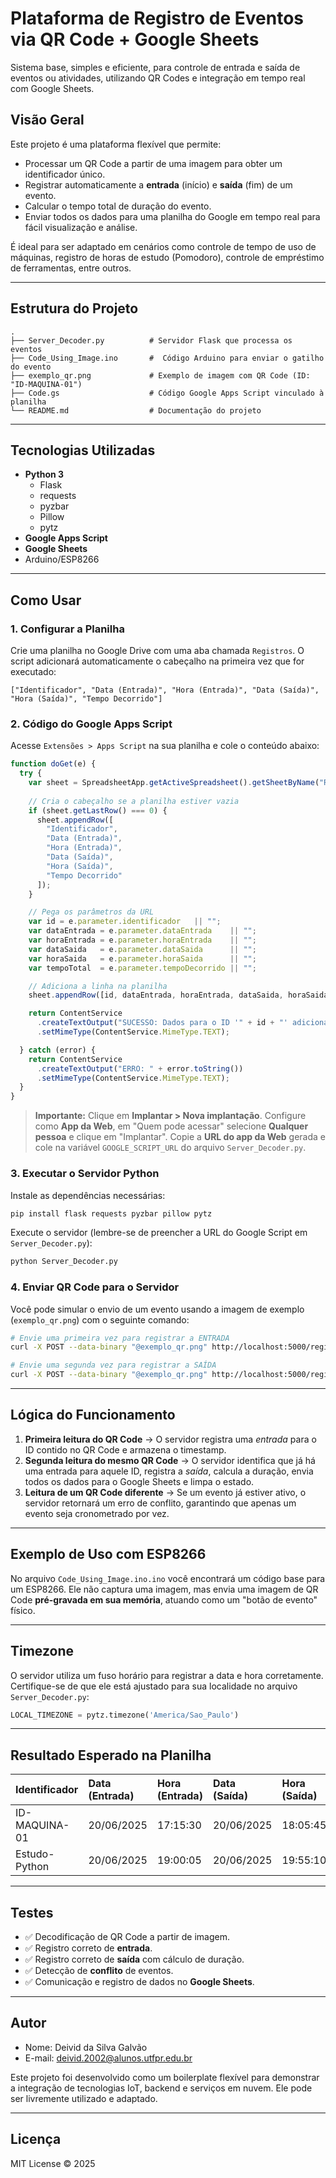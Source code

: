 # Plataforma de Registro de Eventos via QR Code + Google Sheets

Sistema base, simples e eficiente, para controle de entrada e saída de eventos ou atividades, utilizando QR Codes e integração em tempo real com Google Sheets.

## Visão Geral

Este projeto é uma plataforma flexível que permite:
- Processar um QR Code a partir de uma imagem para obter um identificador único.
- Registrar automaticamente a **entrada** (início) e **saída** (fim) de um evento.
- Calcular o tempo total de duração do evento.
- Enviar todos os dados para uma planilha do Google em tempo real para fácil visualização e análise.

É ideal para ser adaptado em cenários como controle de tempo de uso de máquinas, registro de horas de estudo (Pomodoro), controle de empréstimo de ferramentas, entre outros.

---

## Estrutura do Projeto

```
.
├── Server_Decoder.py          # Servidor Flask que processa os eventos
├── Code_Using_Image.ino       #  Código Arduino para enviar o gatilho do evento
├── exemplo_qr.png             # Exemplo de imagem com QR Code (ID: "ID-MAQUINA-01")
├── Code.gs                    # Código Google Apps Script vinculado à planilha
└── README.md                  # Documentação do projeto
```

---

## Tecnologias Utilizadas

- **Python 3**
  - Flask
  - requests
  - pyzbar
  - Pillow
  - pytz
- **Google Apps Script**
- **Google Sheets**
-  Arduino/ESP8266

---

## Como Usar

### 1. Configurar a Planilha

Crie uma planilha no Google Drive com uma aba chamada `Registros`. O script adicionará automaticamente o cabeçalho na primeira vez que for executado:

`["Identificador", "Data (Entrada)", "Hora (Entrada)", "Data (Saída)", "Hora (Saída)", "Tempo Decorrido"]`

### 2. Código do Google Apps Script

Acesse `Extensões > Apps Script` na sua planilha e cole o conteúdo abaixo:

```javascript
function doGet(e) {
  try {
    var sheet = SpreadsheetApp.getActiveSpreadsheet().getSheetByName("Registros");
    
    // Cria o cabeçalho se a planilha estiver vazia
    if (sheet.getLastRow() === 0) {
      sheet.appendRow([
        "Identificador", 
        "Data (Entrada)", 
        "Hora (Entrada)", 
        "Data (Saída)", 
        "Hora (Saída)", 
        "Tempo Decorrido"
      ]);
    }

    // Pega os parâmetros da URL
    var id = e.parameter.identificador   || "";
    var dataEntrada = e.parameter.dataEntrada    || "";
    var horaEntrada = e.parameter.horaEntrada    || "";
    var dataSaida   = e.parameter.dataSaida      || "";
    var horaSaida   = e.parameter.horaSaida      || "";
    var tempoTotal  = e.parameter.tempoDecorrido || "";

    // Adiciona a linha na planilha
    sheet.appendRow([id, dataEntrada, horaEntrada, dataSaida, horaSaida, tempoTotal]);

    return ContentService
      .createTextOutput("SUCESSO: Dados para o ID '" + id + "' adicionados.")
      .setMimeType(ContentService.MimeType.TEXT);

  } catch (error) {
    return ContentService
      .createTextOutput("ERRO: " + error.toString())
      .setMimeType(ContentService.MimeType.TEXT);
  }
}
```

> **Importante:** Clique em **Implantar > Nova implantação**. Configure como **App da Web**, em "Quem pode acessar" selecione **Qualquer pessoa** e clique em "Implantar". Copie a **URL do app da Web** gerada e cole na variável `GOOGLE_SCRIPT_URL` do arquivo `Server_Decoder.py`.

### 3. Executar o Servidor Python

Instale as dependências necessárias:

```bash
pip install flask requests pyzbar pillow pytz
```

Execute o servidor (lembre-se de preencher a URL do Google Script em `Server_Decoder.py`):

```bash
python Server_Decoder.py
```

### 4. Enviar QR Code para o Servidor

Você pode simular o envio de um evento usando a imagem de exemplo (`exemplo_qr.png`) com o seguinte comando:

```bash
# Envie uma primeira vez para registrar a ENTRADA
curl -X POST --data-binary "@exemplo_qr.png" http://localhost:5000/registrar-evento

# Envie uma segunda vez para registrar a SAÍDA
curl -X POST --data-binary "@exemplo_qr.png" http://localhost:5000/registrar-evento
```

---

## Lógica do Funcionamento

1.  **Primeira leitura do QR Code** → O servidor registra uma *entrada* para o ID contido no QR Code e armazena o timestamp.
2.  **Segunda leitura do mesmo QR Code** → O servidor identifica que já há uma entrada para aquele ID, registra a *saída*, calcula a duração, envia todos os dados para o Google Sheets e limpa o estado.
3.  **Leitura de um QR Code diferente** → Se um evento já estiver ativo, o servidor retornará um erro de conflito, garantindo que apenas um evento seja cronometrado por vez.

---

## Exemplo de Uso com ESP8266

No arquivo `Code_Using_Image.ino.ino` você encontrará um código base para um ESP8266. Ele não captura uma imagem, mas envia uma imagem de QR Code **pré-gravada em sua memória**, atuando como um "botão de evento" físico.

---

## Timezone

O servidor utiliza um fuso horário para registrar a data e hora corretamente. Certifique-se de que ele está ajustado para sua localidade no arquivo `Server_Decoder.py`:

```python
LOCAL_TIMEZONE = pytz.timezone('America/Sao_Paulo')
```

---

## Resultado Esperado na Planilha

| Identificador  | Data (Entrada) | Hora (Entrada) | Data (Saída) | Hora (Saída) | Tempo Decorrido |
| :------------- | :------------- | :------------- | :----------- | :----------- | :-------------- |
| ID-MAQUINA-01  | 20/06/2025     | 17:15:30       | 20/06/2025   | 18:05:45     | 00:50:15        |
| Estudo-Python  | 20/06/2025     | 19:00:05       | 20/06/2025   | 19:55:10     | 00:55:05        |

---

## Testes

  - ✅ Decodificação de QR Code a partir de imagem.
  - ✅ Registro correto de **entrada**.
  - ✅ Registro correto de **saída** com cálculo de duração.
  - ✅ Detecção de **conflito** de eventos.
  - ✅ Comunicação e registro de dados no **Google Sheets**.

---

## Autor
- Nome: Deivid da Silva Galvão
- E-mail: deivid.2002@alunos.utfpr.edu.br

Este projeto foi desenvolvido como um boilerplate flexível para demonstrar a integração de tecnologias IoT, backend e serviços em nuvem. Ele pode ser livremente utilizado e adaptado.

---

## Licença

MIT License © 2025
